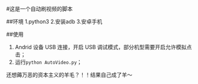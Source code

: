 #这是一个自动刷视频的脚本

##环境
1.python3
2.安装adb
3.安卓手机

##使用
1. Andrid 设备 USB 连接，开启 USB 调试模式，部分机型需要开启允许模拟点击；
2. 运行`python AutoVideo.py`；

还想薅万恶的资本主义的羊毛？！！结果自己成了羊～

